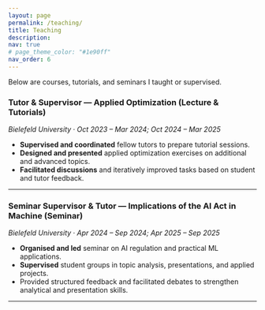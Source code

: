 ```yaml
---
layout: page
permalink: /teaching/
title: Teaching
description:
nav: true
# page_theme_color: "#1e90ff"
nav_order: 6
---
```


Below are courses, tutorials, and seminars I taught or supervised.

### Tutor & Supervisor — Applied Optimization (Lecture & Tutorials)
_Bielefeld University · Oct 2023 – Mar 2024; Oct 2024 – Mar 2025_
- **Supervised and coordinated** fellow tutors to prepare tutorial sessions.
- **Designed and presented** applied optimization exercises on additional and advanced topics.
- **Facilitated discussions** and iteratively improved tasks based on student and tutor feedback.

---

### Seminar Supervisor & Tutor — Implications of the AI Act in Machine (Seminar)
_Bielefeld University · Apr 2024 – Sep 2024; Apr 2025 – Sep 2025_
- **Organised and led** seminar on AI regulation and practical ML applications.
- **Supervised** student groups in topic analysis, presentations, and applied projects.
- Provided structured feedback and facilitated debates to strengthen analytical and presentation skills.

---

